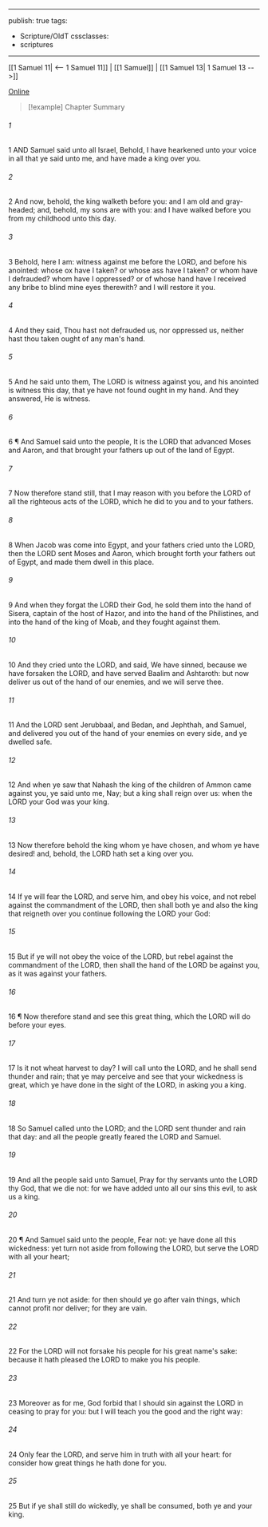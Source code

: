 

---
publish: true
tags:
  - Scripture/OldT
cssclasses:
  - scriptures
---
[[1 Samuel 11| <-- 1 Samuel 11]] | [[1 Samuel]] | [[1 Samuel 13| 1 Samuel 13 -->]]

[Online](https://churchofjesuschrist.org/study/scriptures/ot/1-sam/12?lang=eng)

>[!example] Chapter Summary
>
###### 1
1 AND Samuel said unto all Israel, Behold, I have hearkened unto your voice in all that ye said unto me, and have made a king over you.
###### 2
2 And now, behold, the king walketh before you: and I am old and gray-headed; and, behold, my sons are with you: and I have walked before you from my childhood unto this day.
###### 3
3 Behold, here I am: witness against me before the LORD, and before his anointed: whose ox have I taken?  or whose ass have I taken?  or whom have I defrauded?  whom have I oppressed?  or of whose hand have I received any bribe to blind mine eyes therewith?  and I will restore it you.
###### 4
4 And they said, Thou hast not defrauded us, nor oppressed us, neither hast thou taken ought of any man's hand.
###### 5
5 And he said unto them, The LORD is witness against you, and his anointed is witness this day, that ye have not found ought in my hand.  And they answered, He is witness.
###### 6
6 ¶ And Samuel said unto the people, It is the LORD that advanced Moses and Aaron, and that brought your fathers up out of the land of Egypt.
###### 7
7 Now therefore stand still, that I may reason with you before the LORD of all the righteous acts of the LORD, which he did to you and to your fathers.
###### 8
8 When Jacob was come into Egypt, and your fathers cried unto the LORD, then the LORD sent Moses and Aaron, which brought forth your fathers out of Egypt, and made them dwell in this place.
###### 9
9 And when they forgat the LORD their God, he sold them into the hand of Sisera, captain of the host of Hazor, and into the hand of the Philistines, and into the hand of the king of Moab, and they fought against them.
###### 10
10 And they cried unto the LORD, and said, We have sinned, because we have forsaken the LORD, and have served Baalim and Ashtaroth: but now deliver us out of the hand of our enemies, and we will serve thee.
###### 11
11 And the LORD sent Jerubbaal, and Bedan, and Jephthah, and Samuel, and delivered you out of the hand of your enemies on every side, and ye dwelled safe.
###### 12
12 And when ye saw that Nahash the king of the children of Ammon came against you, ye said unto me, Nay; but a king shall reign over us: when the LORD your God was your king.
###### 13
13 Now therefore behold the king whom ye have chosen, and whom ye have desired!  and, behold, the LORD hath set a king over you.
###### 14
14 If ye will fear the LORD, and serve him, and obey his voice, and not rebel against the commandment of the LORD, then shall both ye and also the king that reigneth over you continue following the LORD your God:
###### 15
15 But if ye will not obey the voice of the LORD, but rebel against the commandment of the LORD, then shall the hand of the LORD be against you, as it was against your fathers.
###### 16
16 ¶ Now therefore stand and see this great thing, which the LORD will do before your eyes.
###### 17
17 Is it not wheat harvest to day?  I will call unto the LORD, and he shall send thunder and rain; that ye may perceive and see that your wickedness is great, which ye have done in the sight of the LORD, in asking you a king.
###### 18
18 So Samuel called unto the LORD; and the LORD sent thunder and rain that day: and all the people greatly feared the LORD and Samuel.
###### 19
19 And all the people said unto Samuel, Pray for thy servants unto the LORD thy God, that we die not: for we have added unto all our sins this evil, to ask us a king.
###### 20
20 ¶ And Samuel said unto the people, Fear not: ye have done all this wickedness: yet turn not aside from following the LORD, but serve the LORD with all your heart;
###### 21
21 And turn ye not aside: for then should ye go after vain things, which cannot profit nor deliver; for they are vain.
###### 22
22 For the LORD will not forsake his people for his great name's sake: because it hath pleased the LORD to make you his people.
###### 23
23 Moreover as for me, God forbid that I should sin against the LORD in ceasing to pray for you: but I will teach you the good and the right way:
###### 24
24 Only fear the LORD, and serve him in truth with all your heart: for consider how great things he hath done for you.
###### 25
25 But if ye shall still do wickedly, ye shall be consumed, both ye and your king.



